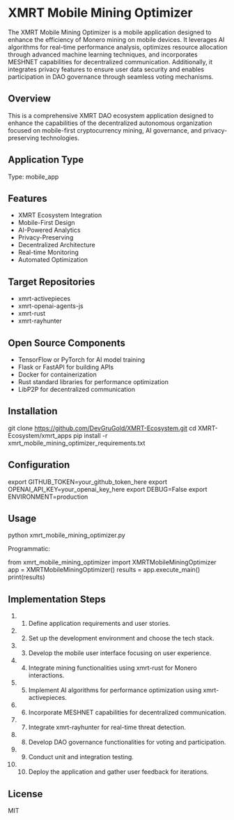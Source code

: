 # XMRT Mobile Mining Optimizer

The XMRT Mobile Mining Optimizer is a mobile application designed to enhance the efficiency of Monero mining on mobile devices. It leverages AI algorithms for real-time performance analysis, optimizes resource allocation through advanced machine learning techniques, and incorporates MESHNET capabilities for decentralized communication. Additionally, it integrates privacy features to ensure user data security and enables participation in DAO governance through seamless voting mechanisms.

## Overview

This is a comprehensive XMRT DAO ecosystem application designed to enhance the capabilities of the decentralized autonomous organization focused on mobile-first cryptocurrency mining, AI governance, and privacy-preserving technologies.

## Application Type

Type: mobile_app

## Features

- XMRT Ecosystem Integration
- Mobile-First Design
- AI-Powered Analytics
- Privacy-Preserving
- Decentralized Architecture
- Real-time Monitoring
- Automated Optimization

## Target Repositories

- xmrt-activepieces
- xmrt-openai-agents-js
- xmrt-rust
- xmrt-rayhunter

## Open Source Components

- TensorFlow or PyTorch for AI model training
- Flask or FastAPI for building APIs
- Docker for containerization
- Rust standard libraries for performance optimization
- LibP2P for decentralized communication

## Installation

git clone https://github.com/DevGruGold/XMRT-Ecosystem.git
cd XMRT-Ecosystem/xmrt_apps
pip install -r xmrt_mobile_mining_optimizer_requirements.txt

## Configuration

export GITHUB_TOKEN=your_github_token_here
export OPENAI_API_KEY=your_openai_key_here
export DEBUG=False
export ENVIRONMENT=production

## Usage

python xmrt_mobile_mining_optimizer.py

Programmatic:

from xmrt_mobile_mining_optimizer import XMRTMobileMiningOptimizer
app = XMRTMobileMiningOptimizer()
results = app.execute_main()
print(results)

## Implementation Steps

1. 1. Define application requirements and user stories.
2. 2. Set up the development environment and choose the tech stack.
3. 3. Develop the mobile user interface focusing on user experience.
4. 4. Integrate mining functionalities using xmrt-rust for Monero interactions.
5. 5. Implement AI algorithms for performance optimization using xmrt-activepieces.
6. 6. Incorporate MESHNET capabilities for decentralized communication.
7. 7. Integrate xmrt-rayhunter for real-time threat detection.
8. 8. Develop DAO governance functionalities for voting and participation.
9. 9. Conduct unit and integration testing.
10. 10. Deploy the application and gather user feedback for iterations.

## License

MIT
